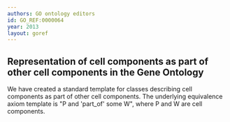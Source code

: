 ```yaml
--- 
authors: GO ontology editors
id: GO_REF:0000064
year: 2013
layout: goref
---
```


## Representation of cell components as part of other cell components in the Gene Ontology

We have created a standard template for classes describing cell components as part of other cell components. The underlying equivalence axiom template is "P and 'part_of' some W", where P and W are cell components.

